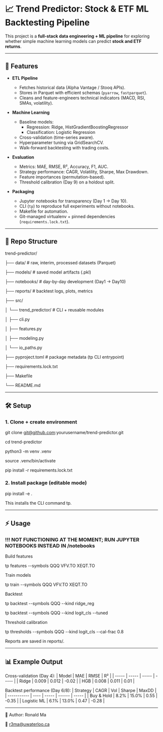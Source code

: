 # 📈 Trend Predictor: Stock & ETF ML Backtesting Pipeline

This project is a **full-stack data engineering + ML pipeline** for exploring whether simple machine learning models can predict **stock and ETF returns**.  

---

## 🚀 Features

- **ETL Pipeline**
  - Fetches historical data (Alpha Vantage / Stooq APIs).
  - Stores in Parquet with efficient schemas (`pyarrow`, `fastparquet`).
  - Cleans and feature-engineers technical indicators (MACD, RSI, SMAs, volatility).

- **Machine Learning**
  - Baseline models:
    - Regression: Ridge, HistGradientBoostingRegressor
    - Classification: Logistic Regression
  - Cross-validation (time-series aware).
  - Hyperparameter tuning via GridSearchCV.
  - Walk-forward backtesting with trading costs.

- **Evaluation**
  - Metrics: MAE, RMSE, R², Accuracy, F1, AUC.
  - Strategy performance: CAGR, Volatility, Sharpe, Max Drawdown.
  - Feature importances (permutation-based).
  - Threshold calibration (Day 9) on a holdout split.

- **Packaging**
  - Jupyter notebooks for transparency (Day 1 → Day 10).
  - CLI (`tp`) to reproduce full experiments without notebooks.
  - Makefile for automation.
  - Git-managed virtualenv + pinned dependencies (`requirements.lock.txt`).

---

## 📂 Repo Structure
trend-predictor/

├── data/ # raw, interim, processed datasets (Parquet)

├── models/ # saved model artifacts (.pkl)

├── notebooks/ # day-by-day development (Day1 → Day10)

├── reports/ # backtest logs, plots, metrics

├── src/

│ └── trend_predictor/ # CLI + reusable modules

│ ├── cli.py

│ ├── features.py

│ ├── modeling.py

│ └── io_paths.py

├── pyproject.toml # package metadata (tp CLI entrypoint)

├── requirements.lock.txt

├── Makefile

└── README.md

---

## 🛠 Setup

### 1. Clone + create environment
git clone git@github.com:yourusername/trend-predictor.git

cd trend-predictor

python3 -m venv .venv

source .venv/bin/activate

pip install -r requirements.lock.txt

### 2. Install package (editable mode)
pip install -e .

This installs the CLI command tp.

---

## ⚡ Usage

### !!! NOT FUNCTIONING AT THE MOMENT; RUN JUPYTER NOTEBOOKS INSTEAD IN /notebooks
Build features

tp features --symbols QQQ VFV.TO XEQT.TO

Train models

tp train --symbols QQQ VFV.TO XEQT.TO

Backtest

tp backtest --symbols QQQ --kind ridge_reg

tp backtest --symbols QQQ --kind logit_cls --tuned

Threshold calibration

tp thresholds --symbols QQQ --kind logit_cls --cal-frac 0.8

Reports are saved in reports/.

---

## 📊 Example Output
Cross-validation (Day 4):
| Model | MAE   | RMSE  | R²    |
| ----- | ----- | ----- | ----- |
| Ridge | 0.009 | 0.012 | -0.02 |
| HGB   | 0.008 | 0.011 | 0.01  |

Backtest performance (Day 6/8):
| Strategy    | CAGR | Vol   | Sharpe | MaxDD |
| ----------- | ---- | ----- | ------ | ----- |
| Buy & Hold  | 8.2% | 15.0% | 0.55   | -0.35 |
| Logistic ML | 6.1% | 13.0% | 0.47   | -0.28 |

---

👤 Author: Ronald Ma

📧 r3ma@uwaterloo.ca
